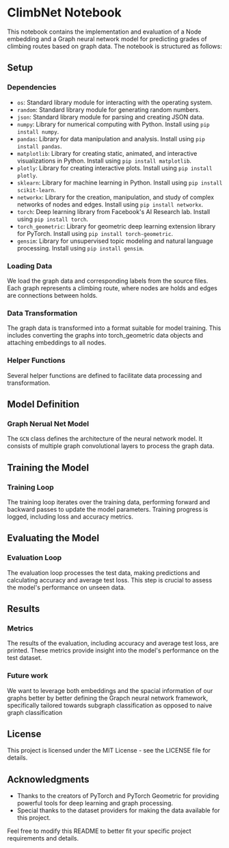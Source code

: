 # ClimbNet Notebook

This notebook contains the implementation and evaluation of a Node embedding and a Graph neural network model for predicting grades of climbing routes based on graph data. The notebook is structured as follows:

## Setup

### Dependencies

- `os`: Standard library module for interacting with the operating system.
- `random`: Standard library module for generating random numbers.
- `json`: Standard library module for parsing and creating JSON data.
- `numpy`: Library for numerical computing with Python. Install using `pip install numpy`.
- `pandas`: Library for data manipulation and analysis. Install using `pip install pandas`.
- `matplotlib`: Library for creating static, animated, and interactive visualizations in Python. Install using `pip install matplotlib`.
- `plotly`: Library for creating interactive plots. Install using `pip install plotly`.
- `sklearn`: Library for machine learning in Python. Install using `pip install scikit-learn`.
- `networkx`: Library for the creation, manipulation, and study of complex networks of nodes and edges. Install using `pip install networkx`.
- `torch`: Deep learning library from Facebook's AI Research lab. Install using `pip install torch`.
- `torch_geometric`: Library for geometric deep learning extension library for PyTorch. Install using `pip install torch-geometric`.
- `gensim`: Library for unsupervised topic modeling and natural language processing. Install using `pip install gensim`.

### Loading Data

We load the graph data and corresponding labels from the source files. Each graph represents a climbing route, where nodes are holds and edges are connections between holds.

### Data Transformation

The graph data is transformed into a format suitable for model training. This includes converting the graphs into torch_geometric data objects and attaching embeddings to all nodes.

### Helper Functions

Several helper functions are defined to facilitate data processing and transformation.

## Model Definition

### Graph Nerual Net Model

The `GCN` class defines the architecture of the neural network model. It consists of multiple graph convolutional layers to process the graph data.

## Training the Model

### Training Loop

The training loop iterates over the training data, performing forward and backward passes to update the model parameters. Training progress is logged, including loss and accuracy metrics.

## Evaluating the Model

### Evaluation Loop

The evaluation loop processes the test data, making predictions and calculating accuracy and average test loss. This step is crucial to assess the model's performance on unseen data.

## Results

### Metrics

The results of the evaluation, including accuracy and average test loss, are printed. These metrics provide insight into the model's performance on the test dataset.

### Future work

We want to leverage both embeddings and the spacial information of our graphs better by better defining the Grapch neural network framework, specifically tailored towards subgraph classification as opposed to naive graph classification

## License

This project is licensed under the MIT License - see the LICENSE file for details.

## Acknowledgments

- Thanks to the creators of PyTorch and PyTorch Geometric for providing powerful tools for deep learning and graph processing.
- Special thanks to the dataset providers for making the data available for this project.

Feel free to modify this README to better fit your specific project requirements and details.
